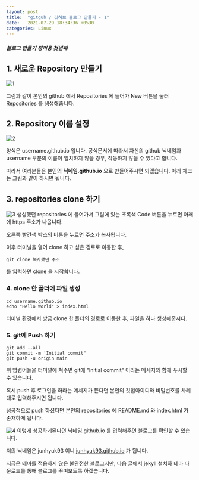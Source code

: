 ```yaml
---
layout: post
title:  "gitgub / 깃허브 블로그 만들기 - 1"
date:   2021-07-29 18:34:36 +0530
categories: Linux
---
```


##### 블로그 만들기 정리용 첫번째


## 1. 새로운 Repository 만들기

![1](https://user-images.githubusercontent.com/61610411/127476692-a2667f50-4deb-4398-abb4-3cd6934f5f57.png)

그림과 같이 본인의 github 에서 Repositories 에 들어가 New 버튼을 눌러 Repositories 를 생성해줍니다.


## 2. Repository 이름 설정

![2](https://user-images.githubusercontent.com/61610411/127476771-238861a7-9610-4393-b857-f6e7bf6b9263.png)

양식은 username.github.io 입니다. 공식문서에 따라서 자신의 github 닉네임과 username 부분의 이름이 일치하지 않을 경우, 작동하지 않을 수 있다고 합니다.

따라서 여러분들은 본인의  __닉네임.github.io__ 으로 만들어주시면 되겠습니다. 아래 체크는 그림과 같이 하시면 됩니다.

## 3. repositories clone 하기

![3](https://user-images.githubusercontent.com/61610411/127476784-78fc9499-8b6c-4417-a306-e462eabefa25.png)
생성했던 repositories 에 들어가서 그림에 있는 초록색 Code 버튼을 누르면 아래에 https 주소가 나옵니다.

오른쪽 빨간색 박스의 버튼을 누르면 주소가 복사됩니다.

이후 터미널을 열어 clone 하고 싶은 경로로 이동한 후,


```
git clone 복사했던 주소
```
를 입력하면 clone 을 시작합니다.

### 4. clone 한 폴더에 파일 생성

```
cd username.github.io
echo "Hello World" > index.html
```

터미널 환경에서 방금 clone 한 폴더의 경로로 이동한 후, 파일을 하나 생성해줍시다.

### 5. git에 Push 하기

```
git add --all
git commit -m 'Initial commit"
git push -u origin main
```

위 명령어들을 터미널에 쳐주면 git에 "Initial commit" 이라는 메세지와 함께 푸시할 수 있습니다.

혹시 push 후 로그인을 하라는 메세지가 뜬다면 본인의 깃헙아이디와 비밀번호를 차례대로 입력해주시면 됩니다.

성공적으로 push 하셨다면 본인의 repositories 에 README.md 와 index.html 가 존재하게 됩니다.

![4](https://user-images.githubusercontent.com/61610411/127476850-eea250a3-ea0c-44e2-a51c-d644bd4ff7c7.png)
이렇게 성공하게된다면 닉네임.github.io 를 입력해주면 블로그를 확인할 수 있습니다.

저의 닉네임은 junhyuk93 이니 [junhyuk93.github.io](https://github.com/junhyuk93) 가 됩니다.

지금은 테마를 적용하지 않은 불완전한 블로그지만, 다음 글에서 jekyll 설치와 테마 다운로드를 통해 블로그를 꾸며보도록 하겠습니다.